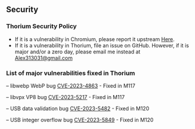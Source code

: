 ## Security

### Thorium Security Policy

 - If it is a vulnerability in Chromium, please report it upstream [Here](https://bugs.chromium.org/p/chromium/issues/entry).
 - If it is a vulnerability in Thorium, file an issue on GitHub. However, if it is major and/or a zero day, please email me instead at Alex313031@gmail.com

### List of major vulnerabilities fixed in Thorium

 &ndash; libwebp WebP bug [CVE-2023-4863](https://nvd.nist.gov/vuln/detail/CVE-2023-4863) - Fixed in M117

 &ndash; libvpx VP8 bug [CVE-2023-5217](https://nvd.nist.gov/vuln/detail/CVE-2023-5217) - Fixed in M117

 &ndash; USB data validation bug [CVE-2023-5482](https://github.com/advisories/GHSA-7cjp-92p9-vr97) - Fixed in M120

 &ndash; USB integer overflow bug [CVE-2023-5849](https://github.com/advisories/GHSA-pq78-6h8h-rcf4) - Fixed in M120
